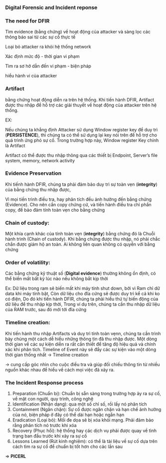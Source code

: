 ### Digital Forensic and Incident reponse

### The need for DFIR

Tìm evidence (bằng chứng) về hoạt động của attacker và sàng lọc các thông báo sai từ các sự cố thực tế

Loại bỏ attacker ra khỏi hệ thống network

Xác định mức độ - thời gian vi phạm

Tìm ra sơ hở dẫn đến vi phạm - biện pháp

hiểu hành vi của attacker

### Artifact

bằng chứng hoạt động diễn ra trên hệ thống. Khi tiến hành DFIR, Artifact được thu nhập để hỗ trợ các giải thuyết về hoạt động của attacker trên hệ thống.

EX: 

Nếu chúng ta khẳng định Attacker sử dụng Window register key để duy trì (**PERSISTENCE**), thì chúng ta có thể sử dụng lại key nói trên để hỗ trợ cho quá trình ứng phó sự cố. Trong trường hợp này, Window register Key chính là Artifact

Artifact có thể được thu nhập thông qua các thiết bị Endpoint, Server’s file system, memory, network activity

### **Evidence Preservation**

Khi tiếnh hành DFIR, chúng ta phải đảm bảo duy trì sự toàn vẹn (**integrity**) của bằng chứng thu nhập được,

Vì mọi tiến trình điều tra, hay phân tích đều ảnh hưởng đến bằng chứng (Evidence). Cho nên cần copy chứng cứ, và tiến hành điều tra chỉ phần copy, để bảo đảm tính toàn vẹn cho bằng chứng

### **Chain of custody:**

Một khía cạnh khác của tính toàn vẹn (**integrity**) bằng chứng đó là Chuỗi hành trình (Chain of custody). Khi bằng chứng được thu nhập, nó phải chắc chắn được giám hộ an toàn. Ai không liên quan không có quyền với bằng chứng

### **Order of volatility:**

Các bằng chứng kỹ thuật số (**Digital evidence**) thường không ổn định, có thể biến mất bất kỳ lúc nào nếu không bắt kịp thời

Ex: Dữ liệu trong ram sẽ biến mất khi máy tính shut down, bởi vì Ram chỉ dữ data khi máy tính bật, Còn dữ liệu cho đĩa cứng sẽ được duy trì kể cả khi ko có điện, Do đó khi tiến hành DFIR, chúng ta phải hiểu thứ tự biến động của dữ liệu để thu nhập kịp thời, Trong ví dụ trên, chúng ta cần thu nhập dữ liệu của RAM trước, sau đó mới tới đĩa cứng

### **Timeline creation:**

Khi tiến hành thu nhập Artifacts và duy trì tính toàn vẹnn, chúng ta cần trình bày chúng một cách dễ hiểu những thông tin đã thu nhập được. Một dòng thời gian về các sự kiện diễn ra rất cần thiết để tăng độ hiệu quả và chính xác khi phân tích. Timeline of Event này sẽ đẩy các sự kiện vào một dòng thời gian thống nhất → Timeline creation

→ cung cấp góc nhìn cho cuộc điều tra và giúp đối chiếu thông tin từ nhiều nguồn khác nhau để hiểu về cách mọi việc đã xảy ra.

### The Incident Response process

1. Preparation  (Chuẩn bị): Chuẩn bị sẵn sàng trong trường hợp ảy ra sự cố, về mặt con người, quy trình, công nghệ
2. Identification (Nhận dạng): qua một số chỉ số, rồi lấy nó phân tích
3. Containment (Ngăn chặn): Sự cố được ngăn chặn và hạn chế ảnh hưởng của nó, biện pháp ở đây có thể dài hạn hoặc ngắn hạn
4. Eradication (Loại bỏ): Mối đe dọa sẽ bị xóa khỏi mạng. Phải đảm bảo rằng phân tích nó trước khi xóa
5. Recovery (Phục hồi): hệ thống hay các dịch vụ phải được quay về tình trạng ban đầu trước khi xảy ra sự cố
6. Lessons Learned (Rút kinh nghiêm):  có thể là tài liệu về sự cố dựa trên cách tìm ra sự cố để chuẩn bị tốt hơn cho các lần sau

⇒ **PICERL**
